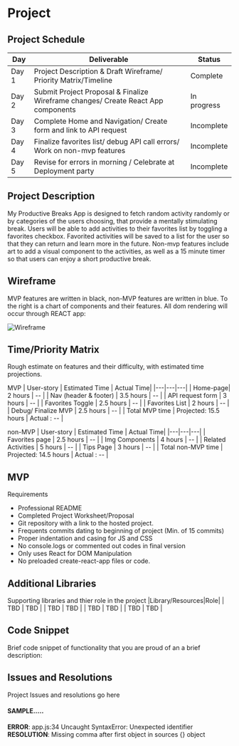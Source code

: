 # Project

## Project Schedule

| Day | Deliverable | Status |
|---|---|---|
|Day 1 | Project Description & Draft Wireframe/ Priority Matrix/Timeline | Complete|
| Day 2 | Submit Project Proposal & Finalize Wireframe changes/ Create React App components | In progress |
| Day 3 | Complete Home and Navigation/ Create form and link to API request| Incomplete |
| Day 4| Finalize favorites list/ debug API call errors/ Work on non-mvp features| Incomplete |
| Day 5 | Revise for errors in morning / Celebrate at Deployment party | Incomplete |

## Project Description

My Productive Breaks App is designed to fetch random activity randomly or by categories of the users choosing, that provide a mentally stimulating break. Users will be able to add activities to their favorites list by toggling a favorites checkbox. Favorited activities will be saved to a list for the user so that they can return and learn more in the future. Non-mvp features include art to add a visual component to the activities, as well as a 15 minute timer so that users can enjoy a short productive break.

## Wireframe

MVP features are written in black, non-MVP features are written in blue. To the right is a chart of components and their features. All dom rendering will occur through REACT app:

![Wireframe](./AppWireframe.png)

## Time/Priority Matrix

Rough estimate on features and their difficulty, with estimated time projections.

MVP
| User-story | Estimated Time | Actual Time|
|---|---|---|
| Home-page| 2 hours | -- |
| Nav (header & footer) | 3.5 hours | -- |
| API request form | 3 hours | -- |
| Favorites Toggle | 2.5 hours | -- |
| Favorites List | 2 hours | -- |
| Debug/ Finalize MVP | 2.5 hours | -- |
| Total MVP time | Projected: 15.5 hours | Actual : -- |

non-MVP
| User-story | Estimated Time | Actual Time|
|---|---|---|
| Favorites page | 2.5 hours | -- |
| Img Components | 4 hours | -- |
| Related Activities | 5 hours | -- |
| Tips Page | 3 hours | -- |
| Total non-MVP time | Projected: 14.5 hours | Actual : -- |

## MVP
Requirements
- Professional README 
- Completed Project Worksheet/Proposal
- Git repository with a link to the hosted project.
- Frequents commits dating to beginning of project (Min. of 15 commits)
- Proper indentation and casing for JS and CSS 
- No console.logs or commented out codes in final version
- Only uses React for DOM Manipulation
- No preloaded create-react-app files or code.


## Additional Libraries
Supporting libraries and thier role in the project
|Library/Resources|Role|
| TBD | TBD |
| TBD | TBD |
| TBD | TBD |
| TBD | TBD |

## Code Snippet

Brief code snippet of functionality that you are proud of an a brief description:

## Issues and Resolutions

Project Issues and resolutions go here

#### SAMPLE.....
**ERROR**: app.js:34 Uncaught SyntaxError: Unexpected identifier                                
**RESOLUTION**: Missing comma after first object in sources {} object